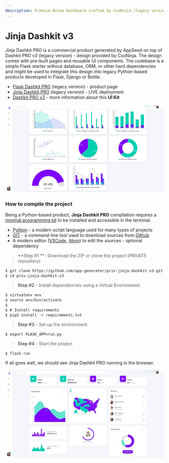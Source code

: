 ```yaml
---
description: Premium Bulma Dashboard crafted by CssNinja (legacy version)
---
```


# Jinja Dashkit v3

Jinja Dashkit PRO is a commercial product generated by AppSeed on top of Dashkit PRO v3 (legacy version) - design provided by CssNinja. The design comes with pre-built pages and reusable UI components. The codebase is a simple Flask starter without database, ORM, or other hard dependencies and might be used to integrate this design into legacy Python-based products developed in Flask, Django or Bottle. 

* [Flask Dashkit PRO](https://appseed.us/admin-dashboards/flask-dashboard-dashkit-pro) (legacy version) - product page
* [Jinja Dashkit PRO](https://jinja-dashkit-v3.appseed-srv1.com) (legacy version) - LIVE deployment 
* [Dashkit PRO v3](../../content/bulma-css-templates/dashkit-pro-v3.md) - more information about this **UI Kit**

![Jinja Dashkit v3 - Styled with Bulma CSS](../../.gitbook/assets/dashkit-v3-bulma-css-charts.jpg)

### How to compile the project

Being a Python-based product, **Jinja Dashkit PRO** compilation requires a [minimal programming kit](../../content/tutorials/minimal-programming-kit.md) to be installed and accessible in the terminal. 

* [Python](https://www.python.org) - a modern script language used for many types of projects 
* [GIT](https://git-scm.com) - a command-line tool used to download sources from [Github](https://github.com)
* A modern editor ([VSCode](https://code.visualstudio.com), [Atom](https://atom.io)) to edit the sources - optional dependency

> **Step #1 **- Download the ZIP or clone the project (PRIVATE repository)

```
$ git clone https://github.com/app-generator/priv-jinja-dashkit-v3.git
$ cd priv-jinja-dashkit-v3
```

> **Step #2** -  Install dependencies using a Virtual Environment

```
$ virtualenv env
$ source env/bin/activate
$
$ # Install requirements
$ pip3 install -r requirements.txt
```

> **Step #3** - Set up the environment

```
$ export FLASK_APP=run.py
```

> **Step #4** - Start the project

```
$ flask run
```

 If all goes well, we should see Jinja Dashkit PRO running in the browser. 

![Jinja Dashkit v3 - Dashboard Page.](../../.gitbook/assets/dashkit-v3-bulma-css.jpg)
